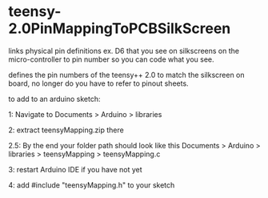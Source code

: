 # teensy-2.0PinMappingToPCBSilkScreen
links physical pin definitions ex. D6 that you see on silkscreens on the micro-controller to pin number so you can code what you see.

defines the pin numbers of the teensy++ 2.0 to match the silkscreen on board,
no longer do you have to refer to pinout sheets.

to add to an arduino sketch:

1: Navigate to Documents > Arduino > libraries

2: extract teensyMapping.zip there

2.5: By the end your folder path should look like this
	Documents > Arduino > libraries > teensyMapping > teensyMapping.c
	
3: restart Arduino IDE if you have not yet

4: add #include "teensyMapping.h" to your sketch
